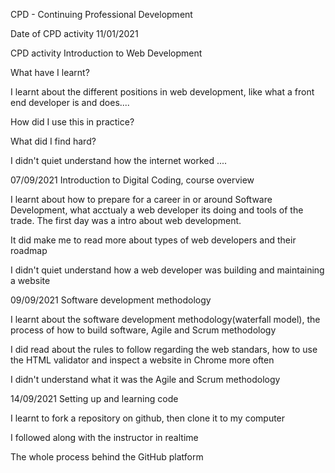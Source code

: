 CPD - Continuing Professional Development

Date of CPD activity
11/01/2021

CPD activity
Introduction to Web Development

What have I learnt?

I learnt about the different positions in web development, like what a front end developer is and does....

How did I use this in practice?

What did I find hard?

I didn't quiet understand how the internet worked ....



07/09/2021  Introduction to Digital Coding, course overview

I learnt about how to prepare for a career in or around Software Development, what acctualy a web developer its doing and tools of the trade. The first day was a intro about web development.

It did make me to read more about types of web developers and their roadmap

I didn't quiet understand how a web developer was building and maintaining a website



09/09/2021  Software development methodology

I learnt about the software development methodology(waterfall model), the process of how to build software, Agile and Scrum methodology

I did read about the rules to follow regarding the web standars, how to use the HTML validator and inspect a website in Chrome more often

I didn't understand what it was the Agile and Scrum methodology



14/09/2021  Setting up and learning code 

I learnt to fork a repository on github, then clone it to my computer

I followed along with the instructor in realtime

The whole process behind the GitHub platform